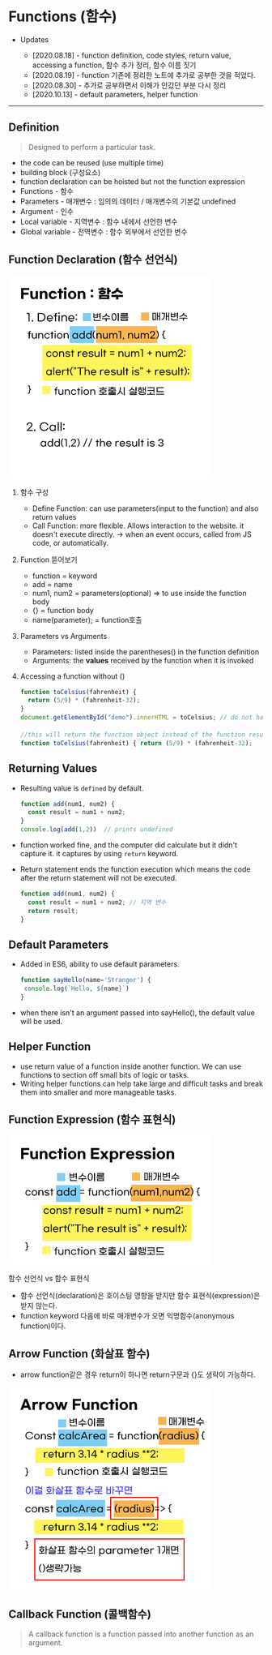 # Functions (함수)

- Updates

  - [2020.08.18] - function definition, code styles, return value, accessing a function, 함수 추가 정리, 함수 이름 짓기
  - [2020.08.19] - function 기존에 정리한 노트에 추가로 공부한 것을 적었다.
  - [2020.08.30] - 추가로 공부하면서 이해가 안갔던 부분 다시 정리
  - [2020.10.13] - default parameters, helper function

---
## Definition
>Designed to perform a particular task.

- the code can be reused (use multiple time)
- building block (구성요소)
- function declaration can be hoisted but not the function expression
- Functions - 함수
- Parameters - 매개변수 : 임의의 데이터 / 매개변수의 기본값 undefined
- Argument - 인수
- Local variable - 지역변수 : 함수 내에서 선언한 변수
- Global variable - 전역변수 : 함수 외부에서 선언한 변수

## Function Declaration (함수 선언식)

![function](../img/function.jpg)

1. 함수 구성
   - Define Function: can use parameters(input to the function) and also return values
   - Call Function: more flexible. Allows interaction to the website. it doesn't execute directly. -> when an event occurs, called from JS code, or automatically.

2. Function 뜯어보기
   - function = keyword
   - add = name
   - num1, num2 = parameters(optional) => to use inside the function body
   - {} = function body
   - name(parameter); = function호출

3. Parameters vs Arguments
   - Parameters: listed inside the parentheses() in the function definition
   - Arguments: the **values** received by the function when it is invoked

4. Accessing a function without ()

   ```javascript
   function toCelsius(fahrenheit) {
     return (5/9) * (fahrenheit-32);
   }
   document.getElementById("demo").innerHTML = toCelsius; // do not have ()

   //this will return the function object instead of the function result.
   function toCelsius(fahrenheit) { return (5/9) * (fahrenheit-32);

   ```

## Returning Values

- Resulting value is `defined` by default.
  ```javascript
  function add(num1, num2) {
    const result = num1 + num2; 
  }
  console.log(add(1,2))  // prints undefined
  ```
- function worked fine, and the computer did calculate but it didn't capture it. it captures by using `return` keyword.
- Return statement ends the function execution which means the code after the return statement will not be executed.

  ```javascript
  function add(num1, num2) {
    const result = num1 + num2; // 지역 변수
    return result;
  }
  ```
## Default Parameters 
- Added in ES6, ability to use default parameters.
  ```javascript
  function sayHello(name='Stranger') {
   console.log(`Hello, ${name}`)
  }
  ```
- when there isn't an argument passed into sayHello(), the default value will be used.

## Helper Function
- use return value of a function inside another function. We can use functions to section off small bits of logic or tasks.
- Writing helper functions can help take large and difficult tasks and break them into smaller and more manageable tasks.

## Function Expression (함수 표현식)

![function](../img/function2.jpg)

함수 선언식 vs 함수 표현식

- 함수 선언식(declaration)은 호이스팅 영향을 받지만 함수 표현식(expression)은 받지 않는다.
- function keyword 다음에 바로 매개변수가 오면 익명함수(anonymous function)이다.

## Arrow Function (화살표 함수)
- arrow function같은 경우 return이 하나면 return구문과 {}도 생략이 가능하다.

![function](../img/function3.jpg)

## Callback Function (콜백함수)
>A callback function is a function passed into another function as an argument.